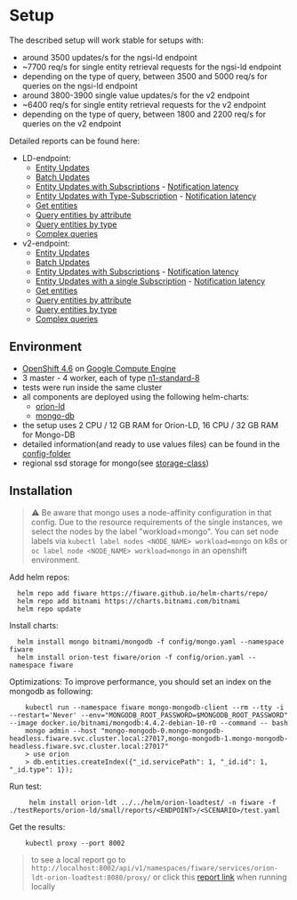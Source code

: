 # Setup

The described setup will work stable for setups with:
- around 3500 updates/s for the ngsi-ld endpoint 
-  ~7700 req/s for single entity retrieval requests for the ngsi-ld endpoint
- depending on the type of query, between 3500 and 5000 req/s for queries on the ngsi-ld endpoint
- around 3800-3900 single value updates/s for the v2 endpoint
- ~6400 req/s for single entity retrieval requests for the v2 endpoint
- depending on the type of query, between 1800 and 2200 req/s for queries on the v2 endpoint

Detailed reports can be found here:
* LD-endpoint:
    * [Entity Updates](https://fiware.github.io/load-tests/testReports/orion-ld/small/reports/ld/EntityUpdateSimulation/gatling-report.html) 
    * [Batch Updates](https://fiware.github.io/load-tests/testReports/orion-ld/small/reports/ld/BatchUpdateSimulation/gatling-report.html) 
    * [Entity Updates with Subscriptions](https://fiware.github.io/load-tests/testReports/orion-ld/small/reports/ld/EntityUpdateWithSubscriptionSimulation/gatling-report.html) - [Notification latency](reports/ld/EntityUpdateWithSubscriptionSimulation/grafana-report.png)
    * [Entity Updates with Type-Subscription](https://fiware.github.io/load-tests/testReports/orion-ld/small/reports/ld/EntityUpdateWithTypeSubscriptionSimulation/gatling-report.html) - [Notification latency](reports/ld/EntityUpdateWithTypeSubscriptionSimulation/grafana-report.png)
    * [Get entities](https://fiware.github.io/load-tests/testReports/orion-ld/small/reports/ld/GetSingleEntitiesSimulation/gatling-report.html) 
    * [Query entities by attribute](https://fiware.github.io/load-tests/testReports/orion-ld/small/reports/ld/QueryEntitiesByAttributeSimulation/gatling-report.html) 
    * [Query entities by type](https://fiware.github.io/load-tests/testReports/orion-ld/small/reports/ld/QueryEntitiesByTypeSimulation/gatling-report.html) 
    * [Complex queries](https://fiware.github.io/load-tests/testReports/orion-ld/small/reports/ld/ComplexQueryEntitiesByAttributeSimulation/gatling-report.html) 
* v2-endpoint:
    * [Entity Updates](https://fiware.github.io/load-tests/testReports/orion-ld/small/reports/v2/EntityUpdateSimulation/gatling-report.html) 
    * [Batch Updates](https://fiware.github.io/load-tests/testReports/orion-ld/small/reports/v2/BatchUpdateSimulation/gatling-report.html) 
    * [Entity Updates with Subscriptions](https://fiware.github.io/load-tests/testReports/orion-ld/small/reports/v2/EntityUpdateWithSubscriptionSimulation/gatling-report.html) - [Notification latency](reports/v2/EntityUpdateWithSubscriptionSimulation/grafana-report.png)
    * [Entity Updates with a single Subscription](https://fiware.github.io/load-tests/testReports/orion-ld/small/reports/v2/EntityUpdateWithSingleSubscriptionSimulation/gatling-report.html)  - [Notification latency](reports/v2/EntityUpdateWithSingleSubscriptionSimulation/grafana-report.png)
    * [Get entities](https://fiware.github.io/load-tests/testReports/orion-ld/small/reports/v2/GetSingleEntitiesSimulation/gatling-report.html) 
    * [Query entities by attribute](https://fiware.github.io/load-tests/testReports/orion-ld/small/reports/v2/QueryEntitiesByAttributeSimulation/gatling-report.html) 
    * [Query entities by type](https://fiware.github.io/load-tests/testReports/orion-ld/small/reports/v2/QueryEntitiesByTypeSimulation/gatling-report.html) 
    * [Complex queries](https://fiware.github.io/load-tests/testReports/orion-ld/small/reports/v2/ComplexQueryEntitiesByAttributeSimulation/gatling-report.html) 
    

## Environment

- [OpenShift 4.6](https://docs.openshift.com/container-platform/4.6/welcome/index.html) on [Google Compute Engine](https://cloud.google.com/compute)
- 3 master - 4 worker, each of type [n1-standard-8](https://cloud.google.com/compute/docs/machine-types)
- tests were run inside the same cluster
- all components are deployed using the following helm-charts:
    - [orion-ld](https://github.com/FIWARE/helm-charts/tree/main/charts/orion)
    - [mongo-db](https://github.com/bitnami/charts/tree/master/bitnami/mongodb)
- the setup uses 2 CPU / 12 GB RAM for Orion-LD, 16 CPU / 32 GB RAM for Mongo-DB
- detailed information(and ready to use values files) can be found in the [config-folder](config)
- regional ssd storage for mongo(see [storage-class](config/storage-class.yaml))

## Installation

> :warning: Be aware that mongo uses a node-affinity configuration in that config. Due to the resource requirements of the single instances, we 
> select the nodes by the label "workload=mongo". You can set node labels via `kubectl label nodes <NODE_NAME> workload=mongo` on k8s or 
>`oc label node <NODE_NAME> workload=mongo` in an openshift environment.

Add helm repos:

```console
  helm repo add fiware https://fiware.github.io/helm-charts/repo/
  helm repo add bitnami https://charts.bitnami.com/bitnami
  helm repo update
```

Install charts:

```console
  helm install mongo bitnami/mongodb -f config/mongo.yaml --namespace fiware
  helm install orion-test fiware/orion -f config/orion.yaml --namespace fiware
```

Optimizations:
To improve performance, you should set an index on the mongodb as following:

```console
    kubectl run --namespace fiware mongo-mongodb-client --rm --tty -i --restart='Never' --env="MONGODB_ROOT_PASSWORD=$MONGODB_ROOT_PASSWORD" --image docker.io/bitnami/mongodb:4.4.2-debian-10-r0 --command -- bash
    mongo admin --host "mongo-mongodb-0.mongo-mongodb-headless.fiware.svc.cluster.local:27017,mongo-mongodb-1.mongo-mongodb-headless.fiware.svc.cluster.local:27017"
    > use orion
    > db.entities.createIndex({"_id.servicePath": 1, "_id.id": 1, "_id.type": 1});
```

Run test:

```console
     helm install orion-ldt ../../helm/orion-loadtest/ -n fiware -f ./testReports/orion-ld/small/reports/<ENDPOINT>/<SCENARIO>/test.yaml
```

Get the results:

```console
    kubectl proxy --port 8002
```

> to see a local report  go to `http://localhost:8002/api/v1/namespaces/fiware/services/orion-ldt-orion-loadtest:8080/proxy/`
> or click this [report link](http://localhost:8002/api/v1/namespaces/fiware/services/orion-ldt-orion-loadtest:8080/proxy/) when running locally
